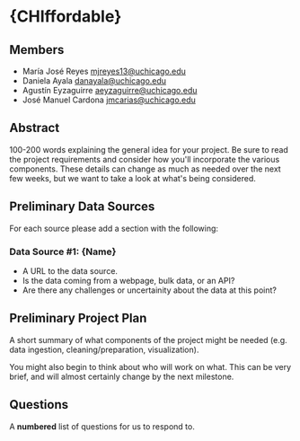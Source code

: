 # {CHIffordable}

## Members

- María José Reyes  <mjreyes13@uchicago.edu>
- Daniela Ayala <danayala@uchicago.edu>
- Agustín Eyzaguirre <aeyzaguirre@uchicago.edu>
- José Manuel Cardona <jmcarias@uchicago.edu>

## Abstract

100-200 words explaining the general idea for your project.  Be sure to read the project requirements and consider how you'll incorporate the various components.  These details can change as much as needed over the next few weeks, but we want to take a look at what's being considered.

## Preliminary Data Sources

For each source please add a section with the following:

### Data Source #1: {Name}

- A URL to the data source.
- Is the data coming from a webpage, bulk data, or an API?
- Are there any challenges or uncertainity about the data at this point?

## Preliminary Project Plan

A short summary of what components of the project might be needed (e.g. data ingestion, cleaning/preparation, visualization).

You might also begin to think about who will work on what.
This can be very brief, and will almost certainly change by the next milestone.

## Questions

A **numbered** list of questions for us to respond to.
